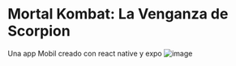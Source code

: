 # Mortal Kombat: La Venganza de Scorpion 
Una app Mobil creado con react native y expo
![image](https://github.com/user-attachments/assets/4fa14b8c-4b24-44a2-ae76-05fdb69771aa)
